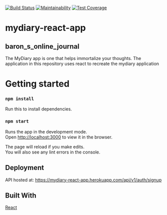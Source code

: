 [![Build Status](https://travis-ci.com/RonKbS/mydiary-react-app.svg?branch=develop)](https://travis-ci.com/RonKbS/mydiary-react-app)
[![Maintainability](https://api.codeclimate.com/v1/badges/93831916ca35661e2c32/maintainability)](https://codeclimate.com/github/RonKbS/mydiary-react-app/maintainability)
[![Test Coverage](https://api.codeclimate.com/v1/badges/93831916ca35661e2c32/test_coverage)](https://codeclimate.com/github/RonKbS/mydiary-react-app/test_coverage)
# mydiary-react-app

## baron_s_online_journal

The MyDiary app is one that helps immortalize your thoughts. 
The application in this repository uses react to recreate the mydiary application

# Getting started

### `npm install`
Run this to install dependencies.

### `npm start`

Runs the app in the development mode.<br>
Open [http://localhost:3000](http://localhost:3000) to view it in the browser.

The page will reload if you make edits.<br>
You will also see any lint errors in the console.


## Deployment

API hosted at:
https://mydiary-react-app.herokuapp.com/api/v1/auth/signup

## Built With

[React](https://reactjs.org/)
